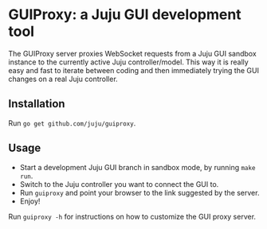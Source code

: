 # GUIProxy: a Juju GUI development tool

The GUIProxy server proxies WebSocket requests from a Juju GUI sandbox instance
to the currently active Juju controller/model. This way it is really easy and
fast to iterate between coding and then immediately trying the GUI changes on a
real Juju controller.

## Installation

Run `go get github.com/juju/guiproxy`.

## Usage

- Start a development Juju GUI branch in sandbox mode, by running `make run`.
- Switch to the Juju controller you want to connect the GUI to.
- Run `guiproxy` and point your browser to the link suggested by the server.
- Enjoy!

Run `guiproxy -h` for instructions on how to customize the GUI proxy server.
